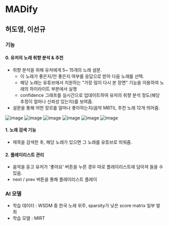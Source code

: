 # MADify

## 허도영, 이선규

### 기능

#### 0. 유저의 노래 취향 분석 & 추천
- 취향 분석을 위해 유저에게 5~ 15개의 노래 설문.
  - 이 노래가 좋은지/안 좋은지 여부를 응답으로 받아 다음 노래를 선택.
  - 해당 노래는 유튜브에서 지원하는 "가장 많이 다시 본 장면" 기능을 이용하여 노래의 하이라이트 부분에서 실행
  - confidence 그래프를 실시간으로 업데이트하여 유저의 취향 분석 정도(해당 추정이 얼마나 신뢰성 있는지)를 보여줌.
-  설문을 통해 어떤 장르를 얼마나 좋아하는지(음악 MBTI), 추천 노래 12개 띄어줌.

![image](https://github.com/icp1481/madcamp3/assets/82937664/171d5888-b274-404d-bd02-9de488c3e233)
![image](https://github.com/icp1481/madcamp3/assets/82937664/04a3a1aa-0437-4572-a1de-6d32074e9961)
![image](https://github.com/icp1481/madcamp3/assets/82937664/e5383552-693c-46e9-9461-979389bf393d)
![image](https://github.com/icp1481/madcamp3/assets/82937664/d8f98a2f-3731-45e3-98e3-05b858604c75)
![image](https://github.com/icp1481/madcamp3/assets/82937664/b45e618a-b4d1-4a4f-a39a-dfb54dc377b1)
![image](https://github.com/icp1481/madcamp3/assets/82937664/1e55e9cb-a013-4a82-94b8-0b30685e43be)


#### 1. 노래 검색 기능
- 제목을 검색한 후, 해당 노래가 있으면 그 노래를 유튜브로 띄워줌.

#### 2. 플레이리스트 관리
- 음악을 듣고 유저가 '좋아요' 버튼을 누른 경우 따로 플레이리스트에 담아져 들을 수 있음.
- next / prev 버튼을 통해 플레이리스트 플레이

### AI 모델
- 학습 데이터 : WSDM 중 한국 노래 위주, sparsity가 낮은 score matrix 일부 발최
- 학습 모델 : MIRT

